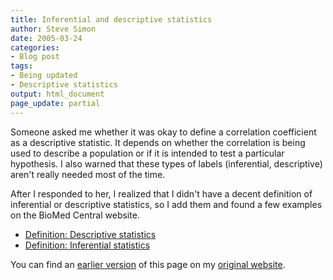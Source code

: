 ```yaml
---
title: Inferential and descriptive statistics
author: Steve Simon
date: 2005-03-24
categories:
- Blog post
tags:
- Being updated
- Descriptive statistics
output: html_document
page_update: partial
---
```

Someone asked me whether it was okay to define a correlation coefficient
as a descriptive statistic. It depends on whether the correlation is
being used to describe a population or if it is intended to test a
particular hypothesis. I also warned that these types of labels
(inferential, descriptive) aren't really needed most of the time.

After I responded to her, I realized that I didn't have a decent
definition of inferential or descriptive statistics, so I add them and
found a few examples on the BioMed Central website.

- [Definition: Descriptive
statistics](www.childrensmercy.org/definitions/descriptive.statistics.htm)
- [Definition: Inferential
statistics](www.childrensmercy.org/definitions/inferential.statistics.htm)

You can find an [earlier version][sim1] of this page on my [original website][sim2].


[sim1]: http://www.pmean.com/05/InferentialDescriptive.html
[sim2]: http://www.pmean.com/original_site.html
